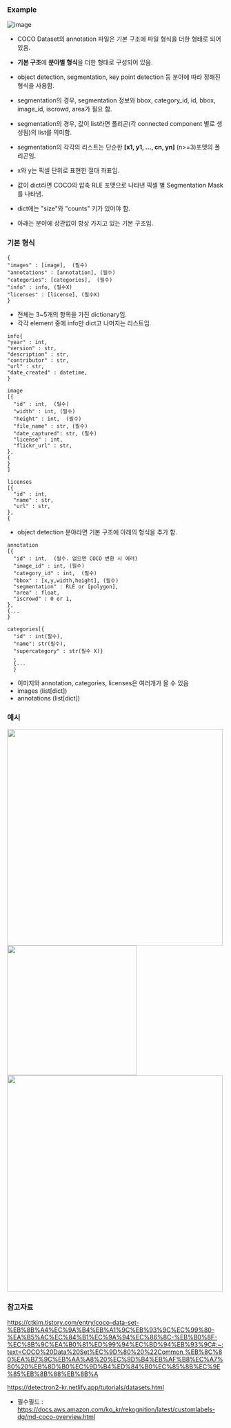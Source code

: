 
### Example

![image](https://github.com/sandartchip/TIL/assets/15938354/3a063708-8542-4b3f-8df1-9395805cbd09)

- COCO Dataset의 annotation 파일은 기본 구조에 파일 형식을 더한 형태로 되어 있음. 

- **기본 구조**에 **분야별 형식**을 더한 형태로 구성되어 있음.
- object detection, segmentation, key point detection 등 분야에 따라 정해진 형식을 사용함.

- segmentation의 경우, segmentation 정보와 bbox, category_id, id, bbox, image_id, iscrowd, area가 필요 함.

- segmentation의 경우, 값이 list라면 폴리곤(각 connected component 별로 생성됨)의 list를 의미함.
- segmentation의 각각의 리스트는 단순한 **[x1, y1, ..., cn, yn]** (n>=3)포맷의 폴리곤임.
- x와 y는 픽셀 단위로 표현한 절대 좌표임.
- 값이 dict라면 COCO의 압축 RLE 포맷으로 나타낸 픽셀 별 Segmentation Mask를 나타냄.
- dict에는 "size"와 "counts" 키가 있어야 함. 

- 아래는 분야에 상관없이 항상 가지고 있는 기본 구조임.

### 기본 형식 
```
{
"images" : [image],  (필수)
"annotations" : [annotation], (필수)
"categories": [categories],  (필수) 
"info" : info, (필수X)
"licenses" : [license], (필수X)
}
```

- 전체는 3~5개의 항목을 가진 dictionary임.
- 각각 element 중에 info만 dict고 나머지는 리스트임.
```
info{
"year" : int, 
"version" : str, 
"description" : str, 
"contributor" : str, 
"url" : str, 
"date_created" : datetime,
}
 
image
[{
  "id" : int,  (필수)
  "width" : int, (필수)
  "height" : int,  (필수)
  "file_name" : str, (필수)
  "date_captured": str, (필수)
  "license" : int, 
  "flickr_url" : str, 
},
{
}
]

licenses
[{
  "id" : int, 
  "name" : str, 
  "url" : str,
},
{
```

- object detection 분야라면 기본 구조에 아래의 형식을 추가 함.
```
annotation
[{
  "id" : int,  (필수. 없으면 COCO 변환 시 에러)
  "image_id" : int, (필수)
  "category_id" : int,  (필수) 
  "bbox" : [x,y,width,height], (필수) 
  "segmentation" : RLE or [polygon],  
  "area" : float, 
  "iscrowd" : 0 or 1, 
},
{...
}

categories[{
  "id" : int(필수),
  "name": str(필수),
  "supercategory" : str(필수 X)}
  ,
  {...
  } 
```

- 이미지와 annotation, categories, licenses은 여러개가 올 수 있음
- images (list[dict])
- annotations (list[dict])

### 예시
<img src="https://github.com/sandartchip/TIL/assets/15938354/b707dd59-d97d-4b0f-9c90-ff395b888674" width="500px" /> <br>
<img src="https://github.com/sandartchip/TIL/assets/15938354/d21a9e74-726e-42b2-901e-548693859930" width="300px"/><br>
<img src="https://github.com/sandartchip/TIL/assets/15938354/e583ddf4-95a4-4ddd-aa8f-aab733927b42" width="500px" />





### 참고자료

https://ctkim.tistory.com/entry/coco-data-set-%EB%8B%A4%EC%9A%B4%EB%A1%9C%EB%93%9C%EC%99%80-%EA%B5%AC%EC%84%B1%EC%9A%94%EC%86%8C-%EB%B0%8F-%EC%8B%9C%EA%B0%81%ED%99%94%EC%BD%94%EB%93%9C#:~:text=COCO%20Data%20Set%EC%9D%80%20%22Common,%EB%8C%80%EA%B7%9C%EB%AA%A8%20%EC%9D%B4%EB%AF%B8%EC%A7%80%20%EB%8D%B0%EC%9D%B4%ED%84%B0%EC%85%8B%EC%9E%85%EB%8B%88%EB%8B%A

https://detectron2-kr.netlify.app/tutorials/datasets.html

- 필수필드 : https://docs.aws.amazon.com/ko_kr/rekognition/latest/customlabels-dg/md-coco-overview.html
